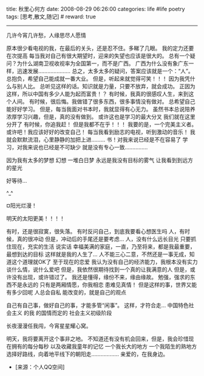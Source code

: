 title: 秋里心何方 
date: 2008-08-29 06:26:00
categories: life #life poetry
tags: [思考,散文,随记]  # <!--more-->
reward: true

---

几许今宵几许愁，人缘思尽人愿情

<!--more-->

原本很少看电视的我，在最后的关头，还是忍不住。多睇了几眼。
我的定力还要在次提高
每当我对自己有很大期望时，迎来的失望也应该是很大的。
总有一个疑问？为什么湖南卫视收视率为全国第一，而不是广西。
广西为什么没有象广东一样，迅速发展…………………
总之，太多太多的疑问，答案应该就是一个：“人”。
总抱负，希望自己能成就一番大业。
但是，听起来就觉得可笑！！！
因为我凭什么与别人比。
总听见这样的话。知识就是力量，只要不放弃，就会成功。
正因为这样，所以中国有多少人能为起而富贵！？
有时候，我真的很感叹人生，来到这个人间。
有时候，很后悔。我做错了很多东西，很多事情没有做对。
总希望自己能好好学习。
但是，每当我面对书本时，我就显得有心无力。
虽然书本总说陪养浓厚学习兴趣，但是，真的没有做到。
或许这也是学习的最大分叉
我们就在这里分开了
有时候，你追我赶！
但是我都不在乎！！！
我要的是，一个完美主义者。
或许吧！我应该好好的改变自己！
每当我看到励志的电视，听到激动的音乐！
我就会默默流泪，心里静静的加把上进………
书！对我来说已经是不在容易了
学习，对我来说也已经是不可缺少
就是没有专心一致……………

因为我有太多的梦想
幻想
一堆白日梦
永远是我没有目标的雾气
让我看到到远方的星光

好等待…

^_^

¤阳光烂漫！

明天的太阳更美！！！！


有时，还是很寂寞，很失落。
有时反问自己，到底我要看心想医生吗
人，有时候，真的很冲动
但是，冲动后的手尾还是要考虑…
人，没有什么远长目光
只要抓住现在，充实的生活
说实话
幸福美满的家庭，一直，乃至将来，都是我最重要，最想到达的目标
这样就是我的人生了…
人不能三心二意，不然还是一事无成，知道这个道理就OK了
至于现在的恋爱
我认为没有自己的经济能力，我根本没有实力谈什么情，说什么爱吧
但是，我依然很期待找到一个真的让我满意的人
但是，或许没有出现，或许错过了。
我还是懂得，缘份不来，缘由缘故。
勉强，强求的东西不是永远的
只有是两厢情愿，你我相恋
患难见真情！
但是这样的事，世界又能有多少回呢
人总会自私
能改变的，就是自己的观点

自己有自己事，做好自己的事，才能多管“闲事”。
这样，才符合走…
中国特色社会主义
的我
的国情而定的
社会主义初级阶段




长夜漫漫任我闯，今宵星星耀心窝。

明天，我将要离开这个事非之地。
不知道还有没有机会回来，但是，我会珍惜现在拥有的每分每秒
以及收藏我童年的记忆
一个我长大的地方
一个我陌生的熟地方
选择好路线，向着地平线下的朝阳走………………
亲爱的，在我身边。



- [来源：个人QQ空间]
